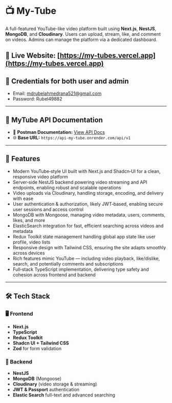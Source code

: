 # 📺 My‑Tube

A full-featured YouTube-like video platform built using **Next.js**, **NestJS**, **MongoDB**, and **Cloudinary**. Users can upload, stream, like, and comment on videos. Admins can manage the platform via a dedicated dashboard.

🔴 **Live Website**: [https://my-tubes.vercel.app](https://my-tubes.vercel.app)  
---

## 🔐 Credentials for both user and admin
- Email: mdrubelahmedrana521@gmail.com
- Password: Rubel49882

---

## 📑 MyTube API Documentation
- 📝 **Postman Documentation:** [View API Docs](https://documenter.getpostman.com/view/30109120/2sB34hFzcu)
- 🌐 **Base URL:** `https://api-my-tube.onrender.com/api/v1`

---

## 🚀 Features

- Modern YouTube‑style UI built with Next.js and Shadcn‑UI for a clean, responsive video platform
- Server‑side NestJS backend powering video streaming and API endpoints, enabling robust and scalable operations
- Video uploads via Cloudinary, handling storage, encoding, and delivery with ease
- User authentication & authorization, likely JWT‑based, enabling secure user sessions and access control
- MongoDB with Mongoose, managing video metadata, users, comments, likes, and more
- ElasticSearch integration for fast, efficient searching across videos and metadata
- Redux Toolkit state management handling global app state like user profile, video lists
- Responsive design with Tailwind CSS, ensuring the site adapts smoothly across devices
- Rich features mimic YouTube — including video playback, like/dislike, search, and potentially comments and subscriptions
- Full‑stack TypeScript implementation, delivering type safety and cohesion across frontend and backend

---

## 🛠️ Tech Stack

### 🖥️ Frontend
- **Next.js**
- **TypeScript**
- **Redux Toolkit**
- **Shadcn UI + Tailwind CSS**
- **Zod** for form validation

### 🧪 Backend
- **NestJS**
- **MongoDB** (Mongoose)
- **Cloudinary** (video storage & streaming)
- **JWT & Passport** authentication
- **Elastic Search** full-text and advanced searching

